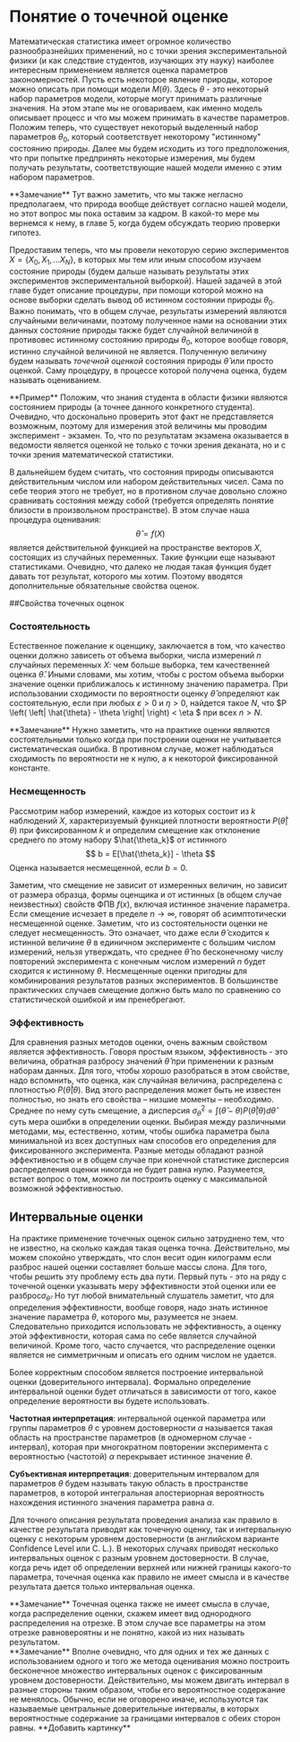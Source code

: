 # Понятие о точечной оценке

Математическая статистика имеет огромное количество разнообразнейших применений, но с точки зрения экспериментальной физики (и как следствие студентов, изучающих эту науку) наиболее интересным применением является оценка параметров закономерностей. Пусть есть некоторое явление природы, которое можно описать при помощи модели $M(\theta)$. Здесь $\theta$ - это некоторый набор параметров модели, которые могут принимать различные значения. На этом этапе мы не оговариваем, как именно модель описывает процесс и что мы можем принимать в качестве параметров. Положим теперь, что существует некоторый выделенный набор параметров $\theta_0$, который соответствует некоторому "истинному" состоянию природы. Далее мы будем исходить из того предположения, что при попытке предпринять некоторые измерения, мы будем получать результаты, соответствующие нашей модели именно с этим набором параметров.

<div class="note">
**Замечание**
Тут важно заметить, что мы также негласно предполагаем, что природа вообще действует согласно нашей модели, но этот вопрос мы пока оставим за кадром. В какой-то мере мы вернемся к нему, в главе 5, когда будем обсуждать теорию проверки гипотез.
</div>

Предоставим теперь, что мы провели некоторую серию экспериментов $X = \{X_0, X_1,...X_N\}$, в которых мы тем или иным способом изучаем состояние природы (будем дальше называть результаты этих экспериментов экспериментальной выборкой). Нашей задачей в этой главе будет описание процедуры, при помощи которой можно на основе выборки сделать вывод об истинном состоянии природы $\theta_0$. Важно понимать, что в общем случае, результаты измерений являются случайными величинами, поэтому полученное нами на основании этих данных состояние природы также будет случайной величиной в противовес истинному состоянию природы $\theta_0$, которое вообще говоря, истинно случайной величиной не является. Полученную величину будем называть *точечной оценкой* состояния природы $\hat{\theta}$ или просто оценкой. Саму процедуру, в процессе которой получена оценка, будем называть оцениванием.

<div class="example">
**Пример**
Положим, что знания студента в области физики являются состоянием природы (а точнее данного конкретного студента). Очевидно, что досконально проверить этот факт не представляется возможным, поэтому для измерения этой величины мы проводим эксперимент - экзамен. То, что по результатам экзамена оказывается в ведомости является оценкой не только с точки зрения деканата, но и с точки зрения математической статистики.
</div>

В дальнейшем будем считать, что состояния природы описываются действительным числом или набором действительных чисел. Сама по себе теория этого не требует, но в противном случае довольно сложно сравнивать состояния между собой (требуется определять понятие близости в произвольном пространстве). В этом случае наша процедура оценивания:
$$
    \hat{\theta} = f(X)
$$
является действительной функцией на пространстве векторов $X$, состоящих из случайных переменных. Такие функции еще называют статистиками. Очевидно, что далеко не людая такая функция будет давать тот результат, которого мы хотим. Поэтому вводятся дополнительные обязательные свойства оценок.

##Свойства точечных оценок

### Состоятельность
Естественное пожелание к оценщику, заключается в том, что качество оценки должно зависеть от объема выборки, числа измерений $n$ случайных переменных $X$: чем больше выборка, тем качественней оценка  $\hat{\theta}$. Иными словами, мы хотим, чтобы с ростом объема выборки значение оценки приближалось к истинному значению параметра. При использовании сходимости по вероятности оценку $\hat{\theta}$ определяют как состоятельную, если при любых $\varepsilon > 0$ и $\eta > 0$, найдется такое $N$, что $P \left( \left| \hat{\theta} - \theta \right| \right) < \eta $ при всех $n > N$.

<div class="note">
**Замечание**
Нужно заметить, что на практике оценки являются состоятельными только когда при построении оценки не учитывается систематическая ошибка. В противном случае, может наблюдаться сходимость по вероятности не к нулю, а к некоторой фиксированной константе.
</div>

### Несмещенность
Рассмотрим набор измерений, каждое из которых состоит из $k$ наблюдений $X$, характеризуемый функцией плотности вероятности $P(\hat\theta | \theta)$ при фиксированном $k$ и определим смещение как отклонение среднего по этому набору $\hat{\theta_k}$ от истинного
 $$
   b = E[\hat{\theta_k}] - \theta
 $$
Оценка называется несмещенной, если $b = 0$.

Заметим, что смещение не зависит от измеренных величин, но зависит от размера образца, формы оценщика и от истинных (в общем случае неизвестных) свойств ФПВ $f(x)$, включая истинное значение параметра. Если смещение исчезает в пределе $n \to \infty$, говорят об асимптотически несмещенной оценке. Заметим, что из состоятельности оценки не следует несмещенность. Это означает, что даже если $\hat{\theta}$  сходится к истинной величине $\theta$ в единичном эксперименте с большим числом измерений, нельзя утверждать, что среднее $\hat{\theta}$  по бесконечному числу повторений эксперимента с конечным числом измерений $n$ будет сходится к истинному $\theta$. Несмещенные оценки пригодны для комбинирования результатов разных экспериментов. В большинстве практических случаев смещение должно быть мало по сравнению со статистической ошибкой и им пренебрегают.

### Эффективность
Для сравнения разных методов оценки, очень важным свойством является эффективность. Говоря простым языком, эффективность - это величина, обратная разбросу значений $\hat{\theta}$ при применении к разным наборам данных. Для того, чтобы хорошо разобраться в этом свойстве, надо вспомнить, что оценка, как случайная величина, распределена с плотностью $P(\hat\theta | \theta)$. Вид этого распределения может быть не известен полностью, но знать его свойства – низшие моменты – необходимо. Среднее по нему суть смещение, а дисперсия $\sigma_{\hat\theta}^2 = \int{ (\hat\theta - \theta} ) P(\hat\theta | \theta) d\hat\theta$ суть мера ошибки в определении оценки. Выбирая между различными методами, мы, естественно, хотим, чтобы ошибка параметра была минимальной из всех доступных нам способов его определения для фиксированного эксперимента. Разные методы обладают разной эффективностью и в общем случае при конечной статистике дисперсия распределения оценки никогда не будет равна нулю. Разумеется, встает вопрос о том, можно ли построить оценку с максимальной возможной эффективностью.

## Интервальные оценки

На практике применение точечных оценок сильно затруднено тем, что не известно, на сколько каждая такая оценка точна. Действительно, мы можем спокойно утверждать, что слон весит один килограмм если разброс нашей оценки составляет больше массы слона. Для того, чтобы решить эту проблему есть два пути.
Первый путь - это на ряду с точечной оценки указывать меру эффективности этой оценки или ее разброс$\sigma_{\hat\theta}$. Но тут любой внимательный слушатель заметит, что для определения эффективности, вообще говоря, надо знать истинное значение параметра $\theta$, которого мы, разумеется не знаем. Следовательно приходится использовать не эффективность, а оценку этой эффективности, которая сама по себе является случайной величиной. Кроме того, часто случается, что распределение оценки является не симметричным и описать его одним числом не удается.

Более корректным способом является построение интервальной оценки (доверительного интервала). Формально определение интервальной оценки будет отличаться в зависимости от того, какое определение вероятности вы будете использовать.

**Частотная интерпретация**: интервальной оценкой параметра или группы параметров $\theta$ с уровнем достоверности $\alpha$ называется такая область на пространстве параметров (в одномерном случае - интервал), которая при многократном повторении эксперимента с вероятностью (частотой) $\alpha$ перекрывает истинное значение $\theta$.

**Субъективная интерпретация**: доверительным интервалом для параметров $\theta$ будем называть такую область в пространстве параметров, в которой интегральная апостериорная вероятность нахождения истинного значения параметра равна $\alpha$.

Для точного описания результата проведения анализа как правило в качестве результата приводят как точечную оценку, так и интервальную оценку с некоторым уровнем достоверности (в английском варианте Confidence Level или C. L.). В некоторых случаях приводят несколько интервальных оценок с разным уровнем достоверности. В случае, когда речь идет об определении верхней или нижней границы какого-то параметра, точечная оценка как правило не имеет смысла и в качестве результата дается только интервальная оценка.

<div class="note">
**Замечание**
Точечная оценка также не имеет смысла в случае, когда распределение оценки, скажем имеет вид однородного распределения на отрезке. В этом случае все параметры на этом отрезке равновероятны и не понятно, какой из них называть результатом.
</div>

<div class="note">
**Замечание**
Вполне очевидно, что для одних и тех же данных с использованием одного и того же метода оценивания можно построить бесконечное множество интервальных оценок с фиксированным уровнем достоверности. Действительно, мы можем двигать интервал в разные стороны таким образом, чтобы его вероятностное содержание не менялось. Обычно, если не оговорено иначе, используются так называемые центральные доверительные интервалы, в которых вероятностные содержание за границами интервалов с обеих сторон равны. **Добавить картинку**
</div>

